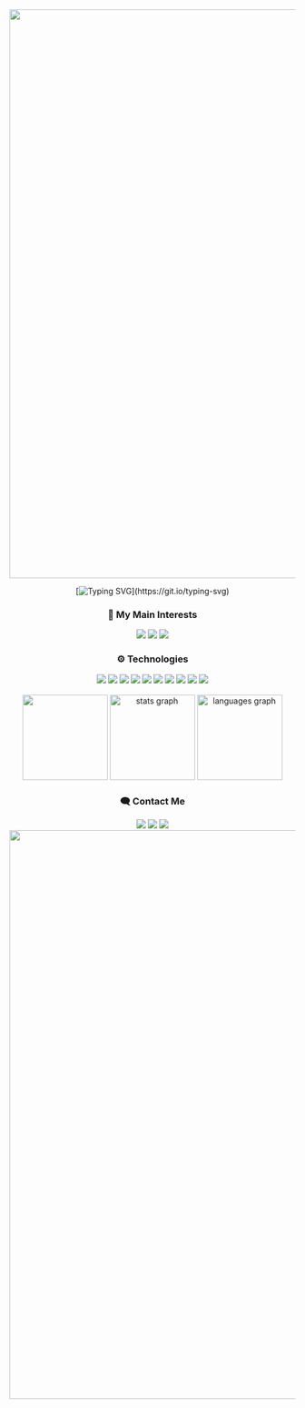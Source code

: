 <img width=1000 src="https://capsule-render.vercel.app/api?type=waving&height=100&color=FF007F&section=top">

<!--Typing name-->
<div align= "center">
  
  [![Typing SVG](https://readme-typing-svg.herokuapp.com?font=Fira+Code&pause=1000&color=FF007F&vCenter=true&random=false&width=435&lines=Hi!+i'm+Jonas+Alberto;software+engineer+and+game+dev.)](https://git.io/typing-svg)

</div>

<!-- Interests -->
<h3 align="center">🧠 My Main Interests</h3>
<p align="center">
  <img src="https://img.shields.io/badge/-Game%20Development-%23333?style=for-the-badge&color=purple&logo=unrealengine&logoColor=white"/>
  <img src="https://img.shields.io/badge/-Software%20Engineering-%23333?style=for-the-badge&color=orange&logo=git&logoColor=white"/>
  <img src="https://img.shields.io/badge/-Back--end%20Development-%23333?style=for-the-badge&color=darkgreen&logo=dotnet&logoColor=white"/>
</p>

<!-- Tech-->
<h3 align="center">⚙️ Technologies</h3>
<div align="center">
  <img src="https://img.shields.io/badge/-c-%23333?style=for-the-badge&color=blue&logo=c&logoColor=white"/>
  <img src="https://img.shields.io/badge/-c++-%23333?style=for-the-badge&color=purple&logo=c&logoColor=white"/>
  <img src="https://img.shields.io/badge/C%23-%23239120?style=for-the-badge&logo=c&logoColor=white"/>
  <img src="https://img.shields.io/badge/-unity-%23333?style=for-the-badge&color=darkblue&logo=unity&logoColor=white"/>
  <img src="https://img.shields.io/badge/-gml-%23333?style=for-the-badge&color=dark-green&logo=gamemaker&logoColor=white"/>
  <img src="https://img.shields.io/badge/-opengl-%23333?style=for-the-badge&color=darkblue&logo=opengl&logoColor=white"/>
  <img src="https://img.shields.io/badge/-git-%23333?style=for-the-badge&color=orange&logo=git&logoColor=white"/>
  <img src="https://img.shields.io/badge/-linux-%23333?style=for-the-badge&color=grey&logo=linux&logoColor=white"/>
  <img src="https://img.shields.io/badge/-bash-%23333?style=for-the-badge&color=gray&logo=GNU%20Bash&logoColor=white"/>
  <img src="https://img.shields.io/badge/-aseprite-%23333?style=for-the-badge&color=red&logo=aseprite&logoColor=white">
</div>

<!--Profile status-->
<br>
  <div align="center">
    <img height="150" src="https://github.com/user-attachments/assets/3fe4902f-62c8-456c-8cae-58c33ff2acb1"/>
   <img src="https://github-readme-stats.vercel.app/api?username=oJonasRtz&hide_title=false&hide_rank=false&show_icons=true&include_all_commits=true&count_private=true&disable_animations=false&theme=radical&locale=en&hide_border=false&order=1" height="150" alt="stats graph"  />
  <img src="https://github-readme-stats.vercel.app/api/top-langs?username=oJonasRtz&locale=en&hide_title=false&layout=compact&card_width=320&langs_count=5&theme=radical&hide_border=false&order=2" height="150" alt="languages graph"  /></div>
  
<!--Contact-->
<h3 align="center">🗨️ Contact Me</h3>
<div align="center">
  <a href = "mailto:jonasper19@gmail.com"><img src="https://img.shields.io/badge/-Gmail-%23333?style=for-the-badge&color=red&logo=gmail&logoColor=white" target="_blank"></a>
  <a href="https://www.linkedin.com/in/jonasalpereira/" target="_blank"><img src="https://img.shields.io/badge/-linkedin-%23333?style=for-the-badge&color=blue&logo=linkedin&logoColor=white" target="_blank"></a>
  <a href="https://profile.intra.42.fr/users/jopereir"><img src="https://img.shields.io/badge/-Ecole%2042-333?style=for-the-badge&logo=42&logoColor=white"/></a>
</div>

<img width=1000 src="https://capsule-render.vercel.app/api?type=waving&height=100&color=FF007F&section=footer">

